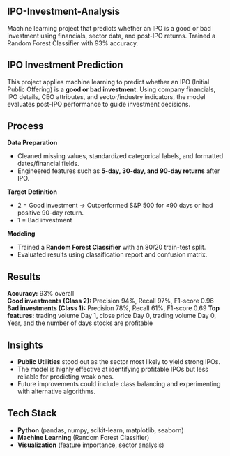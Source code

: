 ## IPO-Investment-Analysis
Machine learning project that predicts whether an IPO is a good or bad investment using financials, sector data, and post-IPO returns. Trained a Random Forest Classifier with 93% accuracy.

## IPO Investment Prediction  

This project applies machine learning to predict whether an IPO (Initial Public Offering) is a **good or bad investment**. Using company financials, IPO details, CEO attributes, and sector/industry indicators, the model evaluates post-IPO performance to guide investment decisions.  

## Process  

**Data Preparation**  
  - Cleaned missing values, standardized categorical labels, and formatted dates/financial fields.  
  - Engineered features such as **5-day, 30-day, and 90-day returns** after IPO.  

**Target Definition**  
  - 2 = Good investment → Outperformed S&P 500 for ≥90 days or had positive 90-day return.  
  - 1 = Bad investment  

**Modeling**  
  - Trained a **Random Forest Classifier** with an 80/20 train-test split.  
  - Evaluated results using classification report and confusion matrix.  

## Results  

**Accuracy:** 93% overall  
**Good investments (Class 2):** Precision 94%, Recall 97%, F1-score 0.96  
**Bad investments (Class 1):** Precision 78%, Recall 61%, F1-score 0.69
**Top features:** trading volume Day 1, close price Day 0, trading volume Day 0, Year, and the number of days stocks are profitable  

## Insights  

- **Public Utilities** stood out as the sector most likely to yield strong IPOs.  
- The model is highly effective at identifying profitable IPOs but less reliable for predicting weak ones.  
- Future improvements could include class balancing and experimenting with alternative algorithms.  

## Tech Stack  

- **Python** (pandas, numpy, scikit-learn, matplotlib, seaborn)  
- **Machine Learning** (Random Forest Classifier)  
- **Visualization** (feature importance, sector analysis) 
